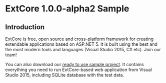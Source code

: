 # ExtCore 1.0.0-alpha2 Sample

## Introduction

[ExtCore](https://github.com/ExtCore/ExtCore) is free, open source and cross-platform framework
for creating extendable applications based on ASP.NET 5. It is built using the best and the most
modern tools and languages (Visual Studio 2015, C# etc). Join our team!

You can also download our [ready to use sample project](http://extcore.net/files/ExtCore-Sample-1.0.0-alpha2.zip).
It contains everything you need to run ExtCore-based web application from Visual Studio 2015, including SQLite
database with the test data.
